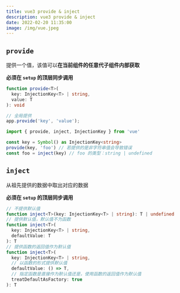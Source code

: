 ```yaml
---
title: vue3 provide & inject
description: vue3 provide & inject
date: 2022-02-20 11:35:00
image: /img/vue.jpeg
---
```



## `provide`

提供一个值，该值可以**在当前组件的任意代子组件内部获取**

**必须在 `setup` 的顶层同步调用**

```ts
function provide<T>(
  key: InjectionKey<T> | string,
  value: T
): void

// 全局提供
app.provide('key', 'value');

import { provide, inject, InjectionKey } from 'vue'

const key = Symbol() as InjectionKey<string>
provide(key, 'foo') // 若提供的是非字符串值会导致错误
const foo = inject(key) // foo 的类型：string | undefined
```

## `inject`

从祖先提供的数据中取出对应的数据

**必须在 `setup` 的顶层同步调用**

```ts
// 不提供默认值
function inject<T>(key: InjectionKey<T> | string): T | undefined
// 提供默认值，默认值不为函数
function inject<T>(
  key: InjectionKey<T> | string,
  defaultValue: T
): T
// 提供函数的返回值作为默认值
function inject<T>(
  key: InjectionKey<T> | string,
  // 以函数的形式提供默认值
  defaultValue: () => T,
  // 指定函数是直接作为默认值还是，使用函数的返回值作为默认值
  treatDefaultAsFactory: true
): T
```